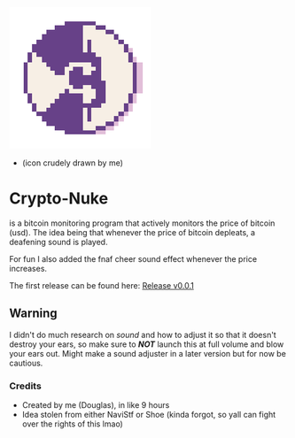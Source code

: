 ![Crypto-Nuke Icon](CryptoNuke/src/main/resources/crypto-nuke.png)
  - (icon crudely drawn by me)

# Crypto-Nuke
is a bitcoin monitoring program that actively monitors the price of bitcoin (usd). The idea being that whenever the price of bitcoin depleats, a deafening sound is played.

For fun I also added the fnaf cheer sound effect whenever the price increases.

The first release can be found here: [Release v0.0.1](https://github.com/chi-qui/crypto-nuke/releases/tag/alpha)

## Warning
I didn't do much research on *sound* and how to adjust it so that it doesn't destroy your ears, so make sure to ***NOT*** launch this at full volume and blow your ears out. Might make a sound adjuster in a later version but for now be cautious.

### Credits
- Created by me (Douglas), in like 9 hours
- Idea stolen from either NaviStf or Shoe (kinda forgot, so yall can fight over the rights of this lmao)
